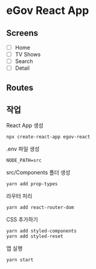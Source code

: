 # eGov React App

## Screens

- [ ] Home
- [ ] TV Shows
- [ ] Search
- [ ] Detail

## Routes

## 작업
React App 생성

``` 
npx create-react-app egov-react
``` 

.env 파일 생성

``` 
NODE_PATH=src
```

src/Components 폴더 생성

``` 
yarn add prop-types
``` 

라우터 처리
```         
yarn add react-router-dom
``` 

CSS 추가하기 

``` 
yarn add styled-components
yarn add styled-reset
``` 

앱 실행 
``` 
yarn start
``` 

